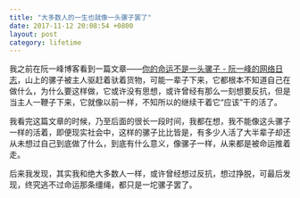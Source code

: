 ```yaml
---
title: "大多数人的一生也就像一头骡子罢了"
date: 2017-11-12 20:08:54 +0800
layout: post
category: lifetime
---
```


我之前在阮一峰博客看到一篇文章——[你的命运不是一头骡子 - 阮一峰的网络日志](http://www.ruanyifeng.com/blog/2016/06/your-destiny-is-not-like-a-mule.html)，山上的骡子被主人驱赶着驮着货物，可能一辈子下来，它都根本不知道自己在做什么，为什么要这样做，它或许没有思想，或许曾经有那么一刻想要反抗，但是当主人一鞭子下来，它就像以前一样，不知所以的继续干着它“应该”干的活了。

我看完这篇文章的时候，乃至后面的很长一段时间，我都在想，我不能像这头骡子一样的活着，即便现实社会中，这样的骡子比比皆是，有多少人活了大半辈子却还从未想过自己到底做了什么，到底有什么意义，像骡子一样，从来都是被命运推着走。

后来我发现，其实我和绝大多数人一样，或许曾经想过反抗，想过挣脱，可最后发现，终究逃不过命运那条缰绳，都只是一坨骡子罢了。